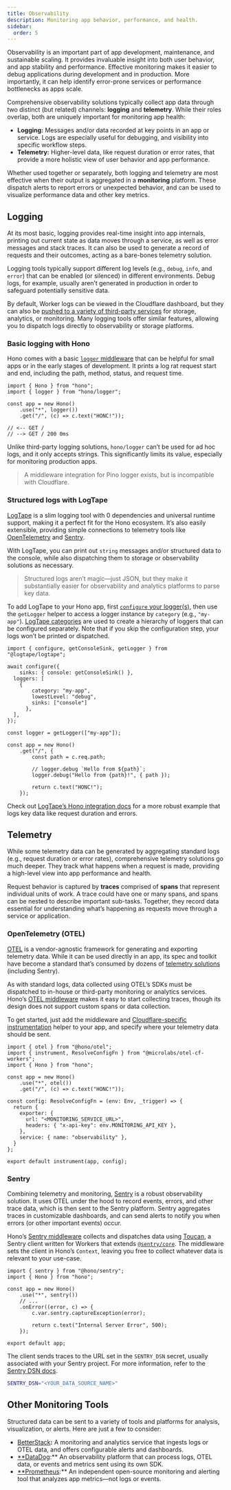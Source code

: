 ```yaml
---
title: Observability
description: Monitoring app behavior, performance, and health.
sidebar:
  order: 5
---
```


Observability is an important part of app development, maintenance, and sustainable scaling. It provides invaluable insight into both user behavior, and app stability and performance. Effective monitoring makes it easier to debug applications during development and in production. More importantly, it can help identify error-prone services or performance bottlenecks as apps scale.

Comprehensive observability solutions typically collect app data through two distinct (but related) channels: **logging** and **telemetry**. While their roles overlap, both are uniquely important for monitoring app health:

- **Logging:** Messages and/or data recorded at key points in an app or service. Logs are especially useful for debugging, and visibility into specific workflow steps.
- **Telemetry:** Higher-level data, like request duration or error rates, that provide a more holistic view of user behavior and app performance.

Whether used together or separately, both logging and telemetry are most effective when their output is aggregated in a **monitoring** platform. These dispatch alerts to report errors or unexpected behavior, and can be used to visualize performance data and other key metrics.

## Logging

At its most basic, logging provides real-time insight into app internals, printing out current state as data moves through a service, as well as error messages and stack traces. It can also be used to generate a record of requests and their outcomes, acting as a bare-bones telemetry solution.

Logging tools typically support different log levels (e.g., `debug`, `info`, and `error`) that can be enabled (or silenced) in different environments. Debug logs, for example, usually aren’t generated in production in order to safeguard potentially sensitive data.

By default, Worker logs can be viewed in the Cloudflare dashboard, but they can also be [pushed to a variety of third-party services](https://developers.cloudflare.com/logs/get-started/enable-destinations/) for storage, analytics, or monitoring. Many logging tools offer similar features, allowing you to dispatch logs directly to observability or storage platforms.

### Basic logging with Hono

Hono comes with a basic [`logger` middleware](https://hono.dev/docs/middleware/builtin/logger) that can be helpful for small apps or in the early stages of development. It prints a log rat request start and end, including the path, method, status, and request time.

```tsx
import { Hono } from "hono";
import { logger } from "hono/logger";

const app = new Hono()
	.use("*", logger())
	.get("/", (c) => c.text("HONC!"));
	
// <-- GET /
// --> GET / 200 0ms
```

Unlike third-party logging solutions, `hono/logger` can’t be used for ad hoc logs, and it only accepts strings. This significantly limits its value, especially for monitoring production apps.

> A middleware integration for Pino logger exists, but is incompatible with Cloudflare.
> 

### Structured logs with LogTape

[LogTape](https://logtape.org/) is a slim logging tool with 0 dependencies and universal runtime support, making it a perfect fit for the Hono ecosystem. It’s also easily extensible, providing simple connections to telemetry tools like [OpenTelemetry](https://opentelemetry.io/) and [Sentry](https://docs.sentry.io/).

With LogTape, you can print out `string` messages and/or structured data to the console, while also dispatching them to storage or observability solutions as necessary.

> Structured logs aren’t magic—just JSON, but they make it substantially easier for observability and analytics platforms to parse key data.
> 

To add LogTape to your Hono app, first [`configure` your logger(s)](https://logtape.org/manual/config), then use the `getLogger` helper to access a logger instance by `category` (e.g., `"my-app"`). [LogTape categories](https://logtape.org/manual/categories) are used to create a hierarchy of loggers that can be configured separately. Note that if you skip the configuration step, your logs won’t be printed or dispatched.

```tsx
import { configure, getConsoleSink, getLogger } from "@logtape/logtape";

await configure({ 
	sinks: { console: getConsoleSink() },
  loggers: [
    { 
	    category: "my-app",
	    lowestLevel: "debug",
	    sinks: ["console"]
	  },
  ],
});

const logger = getLogger(["my-app"]);

const app = new Hono()
	.get("/", {
		const path = c.req.path;
	
		// logger.debug `Hello from ${path}`;
		logger.debug("Hello from {path}!", { path });
		
		return c.text("HONC!");
	});
```

Check out [LogTape’s Hono integration docs](https://logtape.org/manual/integrations#hono) for a more robust example that logs key data like request duration and errors.

## Telemetry

While some telemetry data can be generated by aggregating standard logs (e.g., request duration or error rates), comprehensive telemetry solutions go much deeper. They track what happens when a request is made, providing a high-level view into app performance and health.

Request behavior is captured by **traces** comprised of **spans** that represent individual units of work. A trace could have one or many spans, and spans can be nested to describe important sub-tasks. Together, they record data essential for understanding what’s happening as requests move through a service or application.

### OpenTelemetry (OTEL)

[OTEL](https://opentelemetry.io/docs/what-is-opentelemetry/) is a vendor-agnostic framework for generating and exporting telemetry data. While it can be used directly in an app, its spec and toolkit have become a standard that’s consumed by dozens of [telemetry solutions](https://opentelemetry.io/ecosystem/vendors/) (including Sentry).

As with standard logs, data collected using OTEL’s SDKs must be dispatched to in-house or third-party monitoring or analytics services. Hono’s [OTEL middleware](https://github.com/honojs/middleware/tree/main/packages/otel) makes it easy to start collecting traces, though its design does not support custom spans or data collection.

To get started, just add the middleware and [Cloudflare-specific instrumentation](https://github.com/evanderkoogh/otel-cf-workers) helper to your app, and specify where your telemetry data should be sent.

```tsx
import { otel } from "@hono/otel";
import { instrument, ResolveConfigFn } from "@microlabs/otel-cf-workers";
import { Hono } from "hono";

const app = new Hono()
	.use("*", otel())
	.get("/", (c) => c.text("HONC!"));

const config: ResolveConfigFn = (env: Env, _trigger) => {
  return {
    exporter: {
      url: "<MONITORING_SERVICE_URL>",
      headers: { "x-api-key": env.MONITORING_API_KEY },
    },
    service: { name: "observability" },
  }
};

export default instrument(app, config);
```

### Sentry

Combining telemetry and monitoring, [Sentry](https://docs.sentry.io/) is a robust observability solution. It uses OTEL under the hood to record events, errors, and other trace data, which is then sent to the Sentry platform. Sentry aggregates traces in customizable dashboards, and can send alerts to notify you when errors (or other important events) occur.

Hono’s [Sentry middleware](https://github.com/honojs/middleware/tree/main/packages/sentry) collects and dispatches data using [Toucan](https://github.com/robertcepa/toucan-js), a Sentry client written for Workers that extends [`@sentry/core`](https://github.com/getsentry/sentry-javascript). The middleware sets the client in Hono’s `Context`, leaving you free to collect whatever data is relevant to your use-case.

```tsx
import { sentry } from "@hono/sentry";
import { Hono } from "hono";

const app = new Hono()
	.use("*", sentry())
	// ...
	.onError((error, c) => {
		c.var.sentry.captureException(error);
		
		return c.text("Internal Server Error", 500);
	});
	
export default app;
```

The client sends traces to the URL set in the `SENTRY_DSN` secret, usually associated with your Sentry project. For more information, refer to the [Sentry DSN docs](https://docs.sentry.io/concepts/key-terms/dsn-explainer/).

```bash
SENTRY_DSN="<YOUR_DATA_SOURCE_NAME>"
```

## Other Monitoring Tools

Structured data can be sent to a variety of tools and platforms for analysis, visualization, or alerts. Here are just a few to consider:

- [BetterStack](https://betterstack.com/)**:** A monitoring and analytics service that ingests logs or OTEL data, and offers configurable alerts and dashboards.
- [**DataDog](https://www.datadoghq.com/):** An observability platform that can process logs, OTEL data, or events and metrics sent using its own SDK.
- [**Prometheus](https://prometheus.io/):** An independent open-source monitoring and alerting tool that analyzes app metrics—not logs or events.